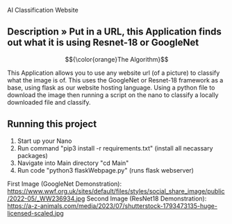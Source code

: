 AI Classification Website

 ## Description » Put in a URL, this Application finds out what it is using Resnet-18 or GoogleNet


$${\color{orange}The Algorithm}$$

This Application allows you to use any website url (of a picture) to classify what the image is of. This uses the GoogleNet or Resnet-18 framework as a base, using flask as our website hosting language. Using a python file to download the image then running a script on the nano to classify a locally downloaded file and classify.

## Running this project

1. Start up your Nano
2. Run command "pip3 install -r requirements.txt" (install all necassary packages)
3. Navigate into Main directory "cd Main"
4. Run code "python3 flaskWebpage.py" (runs flask webserver)


First Image (GoogleNet Demonstration): https://www.wwf.org.uk/sites/default/files/styles/social_share_image/public/2022-05/_WW236934.jpg
Second Image (ResNet18 Demonstration): https://a-z-animals.com/media/2023/07/shutterstock-1793473135-huge-licensed-scaled.jpg
